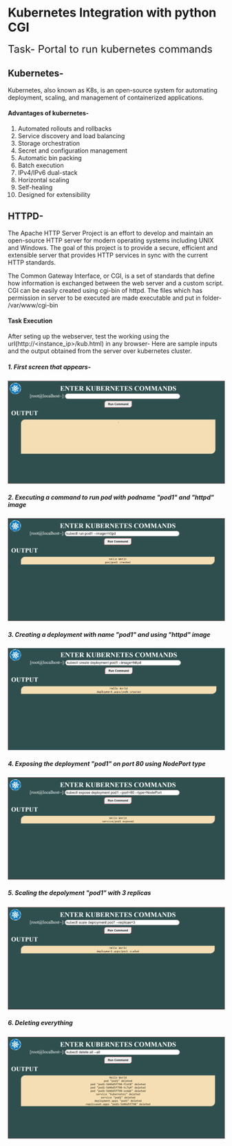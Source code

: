 # Kubernetes Integration with python CGI

<font size="+2">Task- Portal to run kubernetes commands </font>

## Kubernetes- 
Kubernetes, also known as K8s, is an open-source system for automating deployment, scaling, and management of containerized applications.

#### Advantages of kubernetes- 
1. Automated rollouts and rollbacks
2. Service discovery and load balancing
3. Storage orchestration
4. Secret and configuration management
5. Automatic bin packing
6. Batch execution
7. IPv4/IPv6 dual-stack
8. Horizontal scaling
9. Self-healing
10. Designed for extensibility

## HTTPD-
The Apache HTTP Server Project is an effort to develop and maintain an open-source HTTP server for modern operating systems including UNIX and Windows. The goal of this project is to provide a secure, efficient and extensible server that provides HTTP services in sync with the current HTTP standards.

The Common Gateway Interface, or CGI, is a set of standards that define how information is exchanged between the web server and a custom script.
CGI can be easily created using cgi-bin of httpd. The files which has permission in server to be executed are made executable and put in folder- /var/www/cgi-bin 

#### Task Execution
After seting up the webserver, test the working using the url(http://<instance_ip>/kub.html) in any browser- Here are sample inputs and the output obtained from the server over kubernetes cluster. 

##### 1. First screen that appears-
   ![Sample Output](1.PNG)
##### 2. Executing a command to run pod with podname "pod1" and "httpd" image
   ![creating pod](2.PNG)
##### 3. Creating a deployment with name "pod1" and using "httpd" image
   ![creating deployment](3.PNG)
##### 4. Exposing the deployment "pod1" on port 80 using NodePort type
   ![exposing deployment](4.PNG) 
##### 5. Scaling the depolyment "pod1" with 3 replicas
   ![scaling deployment](5.PNG)
##### 6. Deleting everything
   ![Deleting](6.PNG)
